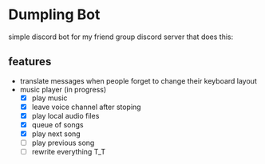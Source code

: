 # Dumpling Bot

simple discord bot for my friend group discord server that does this:

## features

- translate messages when people forget to change their keyboard layout
- music player (in progress)
    - [x] play music
    - [x] leave voice channel after stoping
    - [x] play local audio files
    - [x] queue of songs
    - [x] play next song
    - [ ] play previous song
    - [ ] rewrite everything T_T